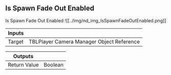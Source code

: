 ## Is Spawn Fade Out Enabled
Is Spawn Fade Out Enabled
![[../img/nd_img_IsSpawnFadeOutEnabled.png]]

|Inputs||
|--|--|
| Target | TBLPlayer Camera Manager Object Reference |

|Outputs||
|--|--|
| Return Value | Boolean |
